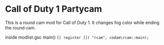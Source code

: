 # Call of Duty 1 Partycam
This is a round cam mod for Call of Duty 1. It changes fog color while ending the round cam.

inside modlist.gsc main()
`[[ register ]]( "rcam", codam\rcam::main);`
